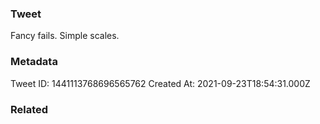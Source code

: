 ### Tweet
Fancy fails. Simple scales.

### Metadata
Tweet ID: 1441113768696565762
Created At: 2021-09-23T18:54:31.000Z

### Related

